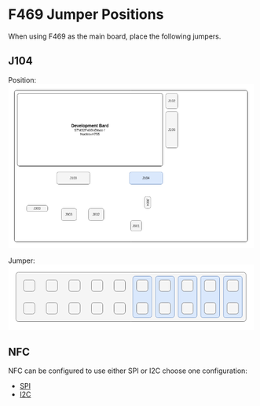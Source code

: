# F469 Jumper Positions
When using F469 as the main board, place the following jumpers.

## J104

Position:  
<img src=../../../Hardware/Diagramms/HardwareJumper-J104.png width="500">

Jumper:  
<img src=../../../Hardware/Diagramms/HardwareJumper-J104_F469.png width="500">

## NFC
NFC can be configured to use either SPI or I2C choose one configuration:
- [SPI](NFC_SPI_F469.md)
- [I2C](NFC_I2C_F469.md)
